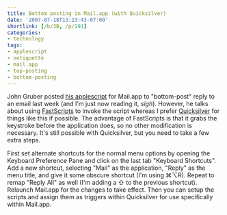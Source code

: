 ```yaml
---
title: Bottom posting in Mail.app (with Quicksilver)
date: '2007-07-18T13:23:43-07:00'
shortlink: [/b/3B, /p/191]
categories:
- technology
tags:
- applescript
- netiquette
- mail.app
- top-posting
- bottom-posting
---
```

John Gruber posted [his applescript][] for Mail.app to "bottom-post" reply to an email last week (and I'm just now
reading it, *sigh*).  However, he talks about using [FastScripts][] to invoke the script whereas I prefer
[Quicksilver][] for things like this if possible.  The advantage of FastScripts is that it grabs the keystroke before
the application does, so no other modification is necessary.  It's still possible with Quicksilver, but you need to take
a few extra steps.

First set alternate shortcuts for the normal menu options by opening the Keyboard Preference Pane and click on the last
tab "Keyboard Shortcuts".  Add a new shortcut, selecting "Mail" as the application, "Reply" as the menu title, and give
it some obscure shortcut (I'm using &#8984;&#8997;R).  Repeat to remap "Reply All" as well (I'm adding a &#8679; to the
previous shortcut).  Relaunch Mail.app for the changes to take effect.  Then you can setup the scripts and assign them
as triggers within Quicksilver for use specifically within Mail.app.

[his applescript]: http://daringfireball.net/2007/07/non_top_posting_scripts
[FastScripts]: http://www.red-sweater.com/fastscripts/
[Quicksilver]: http://quicksilver.blacktree.com/
